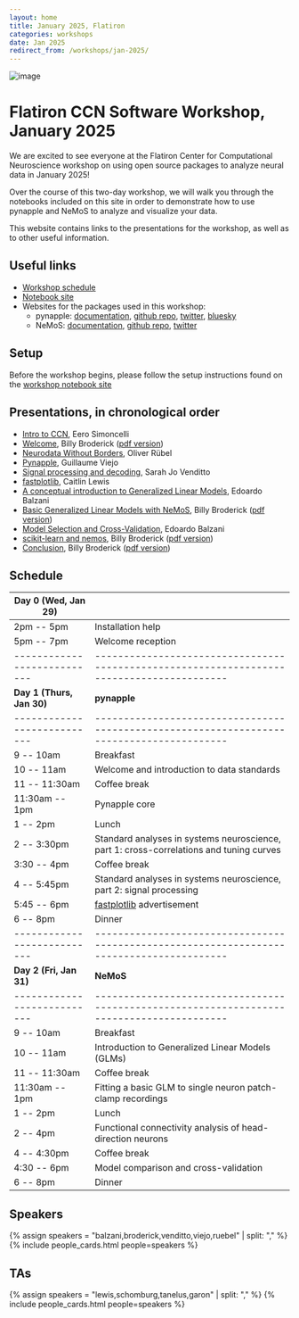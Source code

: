 ```yaml
---
layout: home
title: January 2025, Flatiron
categories: workshops
date: Jan 2025
redirect_from: /workshops/jan-2025/
---
```


![image](/assets/jan2025-banner.svg)

# Flatiron CCN Software Workshop, January 2025

We are excited to see everyone at the Flatiron Center for Computational Neuroscience workshop on using open source packages to analyze neural data in January 2025!

Over the course of this two-day workshop, we will walk you through the notebooks included on this site in order to demonstrate how to use pynapple and NeMoS to analyze and visualize your data.

This website contains links to the presentations for the workshop, as well as to other useful information.

## Useful links

- [Workshop schedule](#schedule)
- [Notebook site](https://flatironinstitute.github.io/neurorse-workshops/workshops/jan-2025/branch/main/)
- Websites for the packages used in this workshop:
    - pynapple: [documentation](https://pynapple.org/), [github repo](https://github.com/pynapple-org/pynapple), [twitter](https://x.com/thepynapple), [bluesky](https://bsky.app/profile/pynapple.bsky.social)
    - NeMoS: [documentation](https://nemos.readthedocs.io/en/latest/), [github repo](https://github.com/flatironinstitute/nemos), [twitter](https://x.com/nemos_neuro)

## Setup

Before the workshop begins, please follow the setup instructions found on the [workshop notebook site](https://flatironinstitute.github.io/neurorse-workshops/workshops/jan-2025/branch/main/)

## Presentations, in chronological order

- [Intro to CCN](https://users.flatironinstitute.org/~wbroderick/presentations/jan-2025/CCN-overview-softwareWorkshop-jan2025.pdf), Eero Simoncelli
- [Welcome](/presentations/jan-2025/welcome), Billy Broderick ([pdf version](https://users.flatironinstitute.org/~wbroderick/presentations/jan-2025/welcome.pdf))
- [Neurodata Without Borders](https://users.flatironinstitute.org/~wbroderick/presentations/jan-2025/2025_01_30_CCN_Flatiron_NWB_Ruebel.pdf), Oliver Rübel
- [Pynapple](https://users.flatironinstitute.org/~wbroderick/presentations/jan-2025/workshop-pynapple-presentation-jan-2025.pdf), Guillaume Viejo
- [Signal processing and decoding](https://users.flatironinstitute.org/~wbroderick/presentations/jan-2025/hippocampus_background_jan25.pdf), Sarah Jo Venditto
- [fastplotlib](https://users.flatironinstitute.org/~wbroderick/presentations/jan-2025/fpl-pitch.pdf), Caitlin Lewis
- [A conceptual introduction to Generalized Linear Models](https://users.flatironinstitute.org/~wbroderick/presentations/jan-2025/glm_intro_jan_feb_2025.pdf), Edoardo Balzani
- [Basic Generalized Linear Models with NeMoS](/presentations/jan-2025/current_injection), Billy Broderick ([pdf version](https://users.flatironinstitute.org/~wbroderick/presentations/jan-2025/current_injection.pdf))
- [Model Selection and Cross-Validation](https://users.flatironinstitute.org/~wbroderick/presentations/jan-2025/model_selection.pdf), Edoardo Balzani
- [scikit-learn and nemos](/presentations/jan-2025/scikit-learn), Billy Broderick ([pdf version](https://users.flatironinstitute.org/~wbroderick/presentations/jan-2025/scikit-learn.pdf)) 
- [Conclusion](/presentations/jan-2025/conclusion), Billy Broderick ([pdf version](https://users.flatironinstitute.org/~wbroderick/presentations/jan-2025/conclusion.pdf))

## Schedule

| Day 0 (Wed, Jan 29)       |                                                                                         |
|---------------------------|-----------------------------------------------------------------------------------------|
| 2pm -- 5pm                | Installation help                                                                       |
| 5pm -- 7pm                | Welcome reception                                                                       |
|---------------------------|-----------------------------------------------------------------------------------------|
| **Day 1 (Thurs, Jan 30)** | **pynapple**                                                                            |
|---------------------------|-----------------------------------------------------------------------------------------|
| 9 -- 10am                 | Breakfast                                                                               |
| 10 -- 11am                | Welcome and introduction to data standards                                              |
| 11 -- 11:30am             | Coffee break                                                                            |
| 11:30am -- 1pm            | Pynapple core                                                                           |
| 1 -- 2pm                  | Lunch                                                                                   |
| 2 -- 3:30pm               | Standard analyses in systems neuroscience, part 1: cross-correlations and tuning curves |
| 3:30 -- 4pm               | Coffee break                                                                            |
| 4 -- 5:45pm               | Standard analyses in systems neuroscience, part 2: signal processing                    |
| 5:45 -- 6pm               | [fastplotlib](https://github.com/fastplotlib/fastplotlib) advertisement                 |
| 6 -- 8pm                  | Dinner                                                                                  |
|---------------------------|-----------------------------------------------------------------------------------------|
| **Day 2 (Fri, Jan 31)**   | **NeMoS**                                                                               |
|---------------------------|-----------------------------------------------------------------------------------------|
| 9 -- 10am                 | Breakfast                                                                               |
| 10 -- 11am                | Introduction to Generalized Linear Models (GLMs)                                        |
| 11 -- 11:30am             | Coffee break                                                                            |
| 11:30am -- 1pm            | Fitting a basic GLM to single neuron patch-clamp recordings                             |
| 1 -- 2pm                  | Lunch                                                                                   |
| 2 -- 4pm                  | Functional connectivity analysis of head-direction neurons                              |
| 4 -- 4:30pm               | Coffee break                                                                            |
| 4:30 -- 6pm               | Model comparison and cross-validation                                                                        |
| 6 -- 8pm                  | Dinner                                                                                  |

## Speakers

{% assign speakers = "balzani,broderick,venditto,viejo,ruebel" | split: "," %}
{% include people_cards.html people=speakers %}

## TAs

{% assign speakers = "lewis,schomburg,tanelus,garon" | split: "," %}
{% include people_cards.html people=speakers %}
